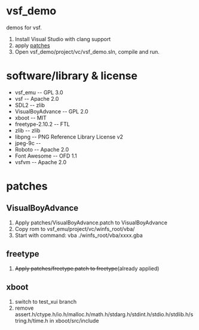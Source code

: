# vsf_demo
demos for vsf.
1. Install Visual Studio with clang support
2. apply <a href="patches">patches</a>
3. Open vsf_demo/project/vc/vsf_demo.sln, compile and run.

# software/library & license
* vsf_emu -- GPL 3.0
* vsf -- Apache 2.0
* SDL2 -- zlib
* VisualBoyAdvance -- GPL 2.0
* xboot -- MIT
* freetype-2.10.2 -- FTL
* zlib -- zlib
* libpng -- PNG Reference Library License v2
* jpeg-9c -- 
* Roboto -- Apache 2.0
* Font Awesome -- OFD 1.1
* vsfvm -- Apache 2.0

# <a name="patches">patches</a>

## VisualBoyAdvance
1. Apply patches/VisualBoyAdvance.patch to VisualBoyAdvance
2. Copy rom to vsf_emu/project/vc/winfs_root/vba/
3. Start with command: vba ./winfs_root/vba/xxxx.gba

## freetype
1. ~~Apply patches/freetype.patch to freetype~~(already applied)

## xboot
1. switch to test_xui branch
2. remove assert.h/ctype.h/io.h/malloc.h/math.h/stdarg.h/stdint.h/stdio.h/stdlib.h/string.h/time.h in xboot/src/include
